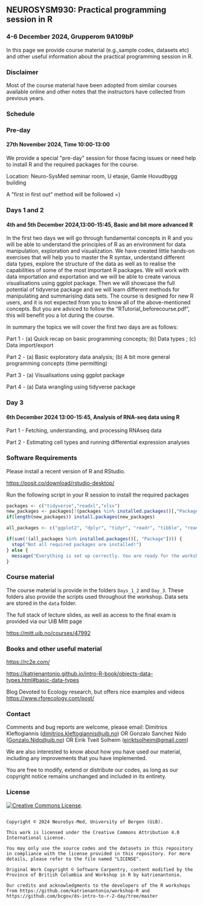 ## NEUROSYSM930: Practical programming session in R 

### 4-6 December 2024, Grupperom 9A109bP

In this page we provide course material (e.g.,sample codes, datasets etc) and other useful information about the practical programming session in R.

### Disclaimer

Most of the course material have been adopted from similar courses available online and other notes that the instructors have collected from previous years. 

### Schedule

### Pre-day

#### 27th November 2024, Time 10:00-13:00

We provide a special "pre-day" session for those facing issues or need help to install R and the required packages for the course.

Location: Neuro-SysMed seminar room, U etasje, Gamle Hovudbygg building

A "first in first out" method will be followed =)

### Days 1 and 2

#### 4th and 5th December 2024,13:00-15:45, Basic and bit more advanced R

In the first two days we will go through fundamental concepts in R and you will be able to understand the principles of R as an environment for data manipulation, exploration and visualization. We have created little hands-on exercises that will help you to master the R syntax, understand different data types, explore the structure of the data as well as to realise the capabilities of some of the most important R packages. We will work with data importation and exportation and we will be able to create various visualisations using ggplot package. Then we will showcase the full potential of tidyverse package and we will learn different methods for manipulating and summarising data sets. The course is designed for new R users, and it is not expected from you to know all of the above-mentioned concepts. But you are adviced to follow the “RTutorial_beforecourse.pdf”, this will benefit you a lot during the course.

In summary the topics we will cover the first two days are as follows:

Part 1 - (a) Quick recap on basic programming concepts; (b) Data types ; (c) Data import/export

Part 2 - (a) Basic exploratory data analysis; (b) A bit more general programming concepts (time permitting)

Part 3 - (a) Visualisations using ggplot package

Part 4 - (a) Data wrangling using tidyverse package

### Day 3

#### 6th December 2024 13:00-15:45, Analysis of RNA-seq data using R

Part 1 - Fetching, understanding, and processing RNAseq data

Part 2 - Estimating cell types and running differential expression analyses


### Software Requirements

Please install a recent version of R and RStudio.

https://posit.co/download/rstudio-desktop/


Run the following script in your R session to install the required packages


```r
packages <- c("tidyverse","readxl","xlsx")
new_packages <- packages[!(packages %in% installed.packages()[,"Package"])]
if(length(new_packages)) install.packages(new_packages)

all_packages <- c("ggplot2", "dplyr", "tidyr", "readr", "tibble", "readxl","xlsx")

if(sum(!(all_packages %in% installed.packages()[, "Package"]))) {
  stop("Not all required packages are installed!")
} else {
  message("Everything is set up correctly. You are ready for the workshop!")
}
```

### Course material

The course material is provide in the folders `Days_1_2` and `Day_3`. These folders also provide the scripts used throughout the workshop. Data sets are stored in the `data` folder. 

The full stack of lecture slides, as well as access to the final exam is provided via our UiB Mitt page

https://mitt.uib.no/courses/47992 


### Books and other useful material

https://rc2e.com/

https://katrienantonio.github.io/intro-R-book/objects-data-types.html#basic-data-types


Blog Devoted to Ecology research, but offers nice examples and videos https://www.rforecology.com/post/

### Contact

Comments and bug reports are welcome, please email: Dimitrios Kleftogiannis (dimitrios.kleftogiannis@uib.no) OR Gonzalo Sanchez Nido (Gonzalo.Nido@uib.no) OR Eirik Tveit Solheim (eiriktsolheim@gmail.com)

We are also interested to know about how you have used our material, including any improvements that you have implemented.
 
You are free to modify, extend or distribute our codes, as long as our copyright notice remains unchanged and included in its entirety. 


### License

[![Creative Commons License](https://i.creativecommons.org/l/by/4.0/88x31.png)](http://creativecommons.org/licenses/by/4.0/). 

```

Copyright © 2024 NeuroSys-Med, University of Bergen (UiB).

This work is licensed under the Creative Commons Attribution 4.0 International License.

You may only use the source codes and the datasets in this repository in compliance with the license provided in this repository. For more details, please refer to the file named "LICENSE".

Original Work Copyright © Software Carpentry, content modified by the Province of British Columbia and Workshop in R by katrienantonio.

Our credits and acknowledgments to the developers of the R workshops from https://github.com/katrienantonio/workshop-R and https://github.com/bcgov/ds-intro-to-r-2-day/tree/master

```




